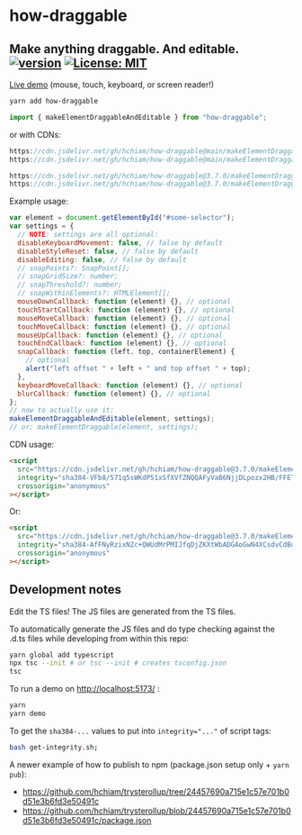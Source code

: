 # how-draggable

## Make anything draggable. And editable. [![version](https://img.shields.io/npm/v/how-draggable.svg?style=flat-square&color=423a73)](https://www.npmjs.com/package/how-draggable) [![License: MIT](https://img.shields.io/badge/License-MIT-yellow.svg)](https://github.com/hchiam/how-draggable/blob/main/LICENSE)

[Live demo](https://codepen.io/hchiam/full/pobxgBo) (mouse, touch, keyboard, or screen reader!)

```sh
yarn add how-draggable
```

```js
import { makeElementDraggableAndEditable } from "how-draggable";
```

or with CDNs:

```js
https://cdn.jsdelivr.net/gh/hchiam/how-draggable@main/makeElementDraggable.js
https://cdn.jsdelivr.net/gh/hchiam/how-draggable@main/makeElementDraggableAndEditable.js
```

```js
https://cdn.jsdelivr.net/gh/hchiam/how-draggable@3.7.0/makeElementDraggable.js
https://cdn.jsdelivr.net/gh/hchiam/how-draggable@3.7.0/makeElementDraggableAndEditable.js
```

Example usage:

```js
var element = document.getElementById("#some-selector");
var settings = {
  // NOTE: settings are all optional:
  disableKeyboardMovement: false, // false by default
  disableStyleReset: false, // false by default
  disableEditing: false, // false by default
  // snapPoints?: SnapPoint[];
  // snapGridSize?: number;
  // snapThreshold?: number;
  // snapWithinElements?: HTMLElement[];
  mouseDownCallback: function (element) {}, // optional
  touchStartCallback: function (element) {}, // optional
  mouseMoveCallback: function (element) {}, // optional
  touchMoveCallback: function (element) {}, // optional
  mouseUpCallback: function (element) {}, // optional
  touchEndCallback: function (element) {}, // optional
  snapCallback: function (left, top, containerElement) {
    // optional
    alert("left offset " + left + " and top offset " + top);
  },
  keyboardMoveCallback: function (element) {}, // optional
  blurCallback: function (element) {}, // optional
};
// now to actually use it:
makeElementDraggableAndEditable(element, settings);
// or: makeElementDraggable(element, settings);
```

CDN usage:

```html
<script
  src="https://cdn.jsdelivr.net/gh/hchiam/how-draggable@3.7.0/makeElementDraggable.js"
  integrity="sha384-VFb8/571q5sWKdP51xSfXVfZNQQAFyVaB6NjjDLpozx2HB/FFETj+UA8Cn/BUO+k"
  crossorigin="anonymous"
></script>
```

Or:

```html
<script
  src="https://cdn.jsdelivr.net/gh/hchiam/how-draggable@3.7.0/makeElementDraggableAndEditable.js"
  integrity="sha384-AfFNyRzixNZc+QWUdMrPMIJfqDjZKXtWbADGAoGwN4XCsdvCdBqd/p2ntZkcljIG"
  crossorigin="anonymous"
></script>
```

## Development notes

Edit the TS files! The JS files are generated from the TS files.

To automatically generate the JS files and do type checking against the .d.ts files while developing from within this repo:

```sh
yarn global add typescript
npx tsc --init # or tsc --init # creates tsconfig.json
tsc
```

To run a demo on <http://localhost:5173/> :

```sh
yarn
yarn demo
```

To get the `sha384-...` values to put into `integrity="..."` of script tags:

```sh
bash get-integrity.sh;
```

A newer example of how to publish to npm (package.json setup only + `yarn pub`):

- <https://github.com/hchiam/trysterollup/tree/24457690a715e1c57e701b0d51e3b6fd3e50491c>
- <https://github.com/hchiam/trysterollup/blob/24457690a715e1c57e701b0d51e3b6fd3e50491c/package.json>
